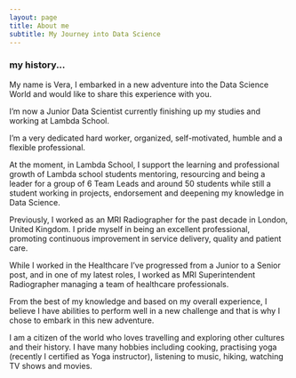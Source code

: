 ```yaml
---
layout: page
title: About me
subtitle: My Journey into Data Science
---
```


### my history...

My name is Vera, I embarked in a new adventure into the Data Science World and would like to share this experience with you.


I’m now a Junior Data Scientist currently finishing up my studies and working at Lambda School.

I’m a very dedicated hard worker, organized, self-motivated, humble and a flexible professional.

At the moment, in Lambda School, I support the learning and professional growth of Lambda school students mentoring, resourcing and being a leader for a group of 6 Team Leads and around 50 students while still a student working in projects, endorsement and deepening my knowledge in Data Science.

Previously, I worked as an MRI Radiographer for the past decade in London, United Kingdom. I pride myself in being an excellent professional, promoting continuous improvement in service delivery, quality and patient care.

While I worked in the Healthcare I’ve progressed from a Junior to a Senior post, and in one of my latest roles, I worked as MRI Superintendent Radiographer managing a team of healthcare professionals.

From the best of my knowledge and based on my overall experience, I believe I have abilities to perform well in a new challenge and that is why I chose to embark in this new adventure.


I am a citizen of the world who loves travelling and exploring other cultures and their history.
I have many hobbies including cooking, practising yoga (recently I certified as Yoga instructor), listening to music, hiking, watching TV shows and movies.

